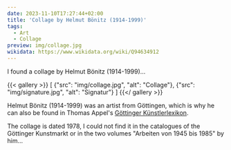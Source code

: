 ```yaml
---
date: 2023-11-10T17:27:44+02:00
title: 'Collage by Helmut Bönitz (1914-1999)'
tags:
  - Art
  - Collage
preview: img/collage.jpg
wikidata: https://www.wikidata.org/wiki/Q94634912
---
```


I found a collage by Helmut Bönitz (1914-1999)...
<!--more-->

{{< gallery >}}
[
  {"src": "img/collage.jpg", "alt": "Collage"},
  {"src": "img/signature.jpg", "alt": "Signatur"}
]
{{</ gallery >}}

Helmut Bönitz (1914-1999) was an artist from Göttingen, which is why he can also be found in Thomas Appel's [Göttinger Künstlerlexikon](https://univerlag.uni-goettingen.de/bitstream/handle/3/isbn-978-3-86395-504-5/Appel_diss.pdf).

The collage is dated 1978, I could not find it in the catalogues of the Göttinger Kunstmarkt or in the two volumes "Arbeiten von 1945 bis 1985" by him...

